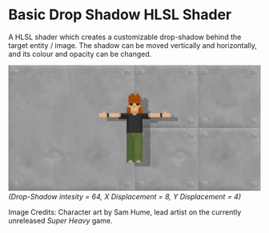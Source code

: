 # Basic Drop Shadow HLSL Shader
A HLSL shader which creates a customizable drop-shadow behind the target entity / image.
The shadow can be moved vertically and horizontally, and its colour and opacity can be changed.

![Example Image](https://github.com/Ben-G-Man/Basic-Drop-Shadow-HLSL-Shader/blob/main/ExampleImages/ExampleImage1.png?raw=true)
*(Drop-Shadow intesity = 64, X Displacement = 8, Y Displacement = 4)*

Image Credits: Character art by Sam Hume, lead artist on the currently unreleased *Super Heavy* game.
